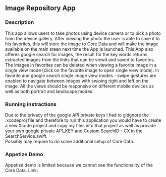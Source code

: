 ## Image Repository App

### Description
This app allows users to take photos using device camera or to pick a photo from the device gallery. After viewing the photo the user is able to save it to
his favorites, this will store the image to Core Data and will make the image available on the main sreen next time the App is launched. 
This App also offeres google search for images, the result for the key words returns extracted images from the links that can be viewd and saved to favorites. 
The images in favorites can be deleted when viewing a favorite image in a single view mode (click on the favorite image to open single view mode).
In favorite and google search single image view modes - swipe gestures are enabled to navigate between images with swiping right and left on the image.
All the views should be responsive on different mobile devices as well as both portrait and landscape modes. 

### Running instractions
Due to the privacy of the google API private keys I had to gitignore the .xcodeproj file and therefore to run this application you would have to 
create a new Xcode project and copy my files into that project as well as provide your own google private API_KEY and Custom SearchID - CX in the SearchService.swift.  
Possibly may require to do some additional setup of Core Data.

### Appetize Demo
Appetize demo is limited because we cannot see the functionality of the Core Data.
Link:

